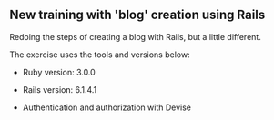 ## New training with 'blog' creation using Rails

Redoing the steps of creating a blog with Rails, but a little different.

The exercise uses the tools and versions below:  

* Ruby version: 3.0.0  

* Rails version: 6.1.4.1  

* Authentication and authorization with Devise  
